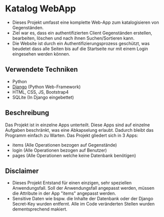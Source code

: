 # Katalog WebApp
- Dieses Projekt umfasst eine komplette Web-App zum katalogisieren von Gegenständen. 
- Ziel war es, dass ein authentifizierten Client Gegenständen erstellen, bearbeiten, löschen und nach ihnen Suchen/Sortieren kann.
- Die Website ist durch ein Authentifizierungsprozess geschützt, was beudetet dass alle Seiten bis auf die Startseite nur mit einem Login eingesehen werden können.

## Verwendete Techniken
- Python 
- [Django](https://www.djangoproject.com/) (Python Web-Framework)
- HTML, CSS, JS, Bootstrap4
- SQLite (In Django eingebettet)

## Beschreibung
Das Projekt ist in einzelne Apps unterteilt. Diese Apps sind auf einzelne Aufgaben beschränkt, was eine Abkapselung erlaubt. Dadurch bleibt das Programm einfach zu Warten. Das Projekt gliedert sich in 3 Apps:
- items (Alle Operationen bezogen auf Gegenstände)
- login (Alle Operationen bezogen auf Benutzer)
- pages (Alle Operationen welche keine Datenbank benötigen)

## Disclaimer
- Dieses Projekt Entstand für einen einzigen, sehr speziellen Anwendungsfall. Soll der Anwendungsfall angepasst werden, müssen die Attribute in der App "items" angepasst werden. 
- Sensitive Daten wie bspw. die Inhalte der Datenbank oder der Django Secret-Key wurden entfernt. Alle im Code veränderten Stellen wurden dementsprechend makiert. 
